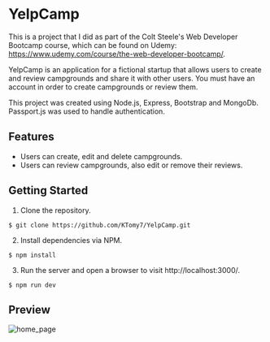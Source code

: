 # YelpCamp
This is a project that I did as part of the Colt Steele's Web Developer Bootcamp course, which can be found on Udemy: https://www.udemy.com/course/the-web-developer-bootcamp/.

YelpCamp is an application for a fictional startup that allows users to create and review campgrounds and share it with other users. You must have an account in order to create campgrounds or review them.

This project was created using Node.js, Express, Bootstrap and MongoDb. Passport.js was used to handle authentication.

## Features
- Users can create, edit and delete campgrounds.
- Users can review campgrounds, also edit or remove their reviews.

## Getting Started
1. Clone the repository.
```
$ git clone https://github.com/KTomy7/YelpCamp.git
```
2. Install dependencies via NPM.
```
$ npm install
```
3. Run the server and open a browser to visit http://localhost:3000/.
```
$ npm run dev
```

## Preview
![home_page](https://user-images.githubusercontent.com/101259596/185745814-7de4ecf1-df0e-4ae3-a16d-54a2b4e1af92.png)


